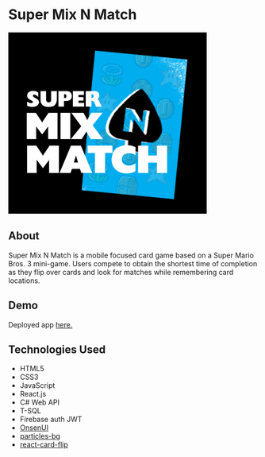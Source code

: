 # Super Mix N Match
![logo](https://raw.githubusercontent.com/ivannio/N-Spades-Race/master/nspadesrace.ui/src/assets/images/mixnmatchlogoblue.jpg)

## About
Super Mix N Match is a mobile focused card game based on a Super Mario Bros. 3 mini-game. Users compete to obtain the shortest time of completion as they flip over cards and look for matches while remembering card locations.

## Demo
Deployed app [here.](https://nspadesraceauth.web.app/)

## Technologies Used

* HTML5
* CSS3
* JavaScript
* React.js
* C# Web API
* T-SQL
* Firebase auth JWT
* [OnsenUI](https://onsen.io/)
* [particles-bg](https://www.npmjs.com/package/particles-bg)
* [react-card-flip](https://www.npmjs.com/package/react-card-flip)
